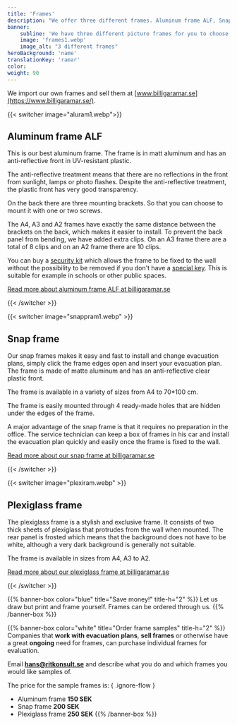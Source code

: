 ```yaml
---
title: 'Frames'
description: "We offer three different frames. Aluminum frame ALF, Snap frame, Plexiglass frame. You can buy our frames via www.billigaramar.se"
banner:
    subline: 'We have three different picture frames for you to choose from'
    image: 'frames1.webp'
    image_alt: "3 different frames"
heroBackground: 'name'
translationKey: 'ramar'
color: 
weight: 90
---
```


We import our own frames and sell them at [www.billigaramar.se](https://www.billigaramar.se/).

{{< switcher image="aluram1.webp">}}

## Aluminum frame ALF

This is our best aluminum frame. The frame is in matt aluminum and has an anti-reflective front in UV-resistant plastic.

The anti-reflective treatment means that there are no reflections in the front from sunlight, lamps or photo flashes. Despite the anti-reflective treatment, the plastic front has very good transparency.

On the back there are three mounting brackets. So that you can choose to mount it with one or two screws.

The A4, A3 and A2 frames have exactly the same distance between the brackets on the back, which makes it easier to install. To prevent the back panel from bending, we have added extra clips. On an A3 frame there are a total of 8 clips and on an A2 frame there are 10 clips.

You can buy a [security kit](https://www.billigaramar.se/ramar/14-sakerhetsfasten-16st.html) which allows the frame to be fixed to the wall without the possibility to be removed if you don't have a [special key](https://www.billigaramar.se/ramar/15-sakerhetsnyckel.html). This is suitable for example in schools or other public spaces.

[Read more about aluminum frame ALF at billigaramar.se](http://www.billigaramar.se/ramar/2-aluminiumram-a3.html)

{{< /switcher >}}

{{< switcher image="snappram1.webp" >}}

## Snap frame

Our snap frames makes it easy and fast to install and change evacuation plans, simply click the frame edges open and insert your evacuation plan. The frame is made of matte aluminum and has an anti-reflective clear plastic front.

The frame is available in a variety of sizes from A4 to 70*100 cm.

The frame is easily mounted through 4 ready-made holes that are hidden under the edges of the frame.

A major advantage of the snap frame is that it requires no preparation in the office. The service technician can keep a box of frames in his car and install the evacuation plan quickly and easily once the frame is fixed to the wall.

[Read more about our snap frame at billigaramar.se](http://www.billigaramar.se/4-snappramar)

{{< /switcher >}}

{{< switcher image="plexiram.webp" >}}

## Plexiglass frame

The plexiglass frame is a stylish and exclusive frame. It consists of two thick sheets of plexiglass that protrudes from the wall when mounted. The rear panel is frosted which means that the background does not have to be white, although a very dark background is generally not suitable.

The frame is available in sizes from A4, A3 to A2.

[Read more about our plexiglass frame at billigaramar.se](http://www.billigaramar.se/2-plexiglasramar)

{{< /switcher >}}

{{% banner-box color="blue" title="Save money!" title-h="2" %}}
Let us draw but print and frame yourself. Frames can be ordered through us.
{{% /banner-box %}}

{{% banner-box color="white" title="Order frame samples" title-h="2" %}}
Companies that **work with evacuation plans**, **sell frames** or otherwise have a great **ongoing** need for frames, can purchase individual frames for evaluation.

Email **<hans@ritkonsult.se>** and describe what you do and which frames you would like samples of.

The price for the sample frames is:
{ .ignore-flow }
- Aluminum frame    **150 SEK**
- Snap frame        **200 SEK**
- Plexiglass frame   **250 SEK**
{{% /banner-box %}}

